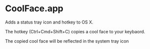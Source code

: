 # CoolFace.app

Adds a status tray icon and hotkey to OS X.

The hotkey (Ctrl+Cmd+Shift+C) copies a cool face to your keybaord.

The copied cool face will be reflected in the system tray icon